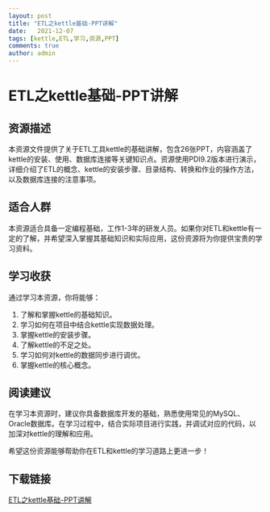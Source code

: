 ```yaml
---
layout: post
title: "ETL之kettle基础-PPT讲解"
date:   2021-12-07
tags: [kettle,ETL,学习,资源,PPT]
comments: true
author: admin
---
```

# ETL之kettle基础-PPT讲解

## 资源描述

本资源文件提供了关于ETL工具kettle的基础讲解，包含26张PPT，内容涵盖了kettle的安装、使用、数据库连接等关键知识点。资源使用PDI9.2版本进行演示，详细介绍了ETL的概念、kettle的安装步骤、目录结构、转换和作业的操作方法，以及数据库连接的注意事项。

## 适合人群

本资源适合具备一定编程基础，工作1-3年的研发人员。如果你对ETL和kettle有一定的了解，并希望深入掌握其基础知识和实际应用，这份资源将为你提供宝贵的学习资料。

## 学习收获

通过学习本资源，你将能够：
1. 了解和掌握kettle的基础知识。
2. 学习如何在项目中结合kettle实现数据处理。
3. 掌握kettle的安装步骤。
4. 了解kettle的不足之处。
5. 学习如何对kettle的数据同步进行调优。
6. 掌握kettle的核心概念。

## 阅读建议

在学习本资源时，建议你具备数据库开发的基础，熟悉使用常见的MySQL、Oracle数据库。在学习过程中，结合实际项目进行实践，并调试对应的代码，以加深对kettle的理解和应用。

希望这份资源能够帮助你在ETL和kettle的学习道路上更进一步！

## 下载链接

[ETL之kettle基础-PPT讲解](https://pan.quark.cn/s/38c820b42de6)